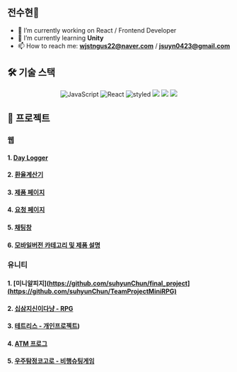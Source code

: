 ## 전수현👋

- 🔭 I’m currently working on React / Frontend Developer 
- 🌱 I’m currently learning **Unity**
- 📫 How to reach me: **wjstngus22@naver.com** / **jsuyn0423@gmail.com**



## 🛠️ 기술 스택

<p align="center">
<img alt="JavaScript" src="https://img.shields.io/badge/javascript-%23323330.svg?style=for-the-badge&logo=javascript&logoColor=%23F7DF1E" />
<img alt="React" src="https://img.shields.io/badge/react-%2320232a.svg?style=for-the-badge&logo=react&logoColor=%2361DAFB" />
<img alt="styled" src="https://img.shields.io/badge/styled--components-DB7093?style=for-the-badge&logo=styled-components&logoColor=white" />
<img src="https://img.shields.io/badge/Python-3776AB?style=for-the-badge&logo=Python&logoColor=white">
<img src="https://img.shields.io/badge/Unity-FFFFFF?style=for-the-badge&logo=unity&logoColor=Black">
<img src="https://img.shields.io/badge/csharp-512BD4?style=for-the-badge&logo=csharp&logoColor=Black">
</p>

## 💬 프로젝트

### 웹
#### 1. [Day Logger](https://github.com/suhyunChun/final_project)

#### 2. [환율계산기](https://github.com/suhyunChun/Wanted_pre_onboarding-1st_calculate_project)

#### 3. [제품 페이지](https://github.com/suhyunChun/Wanted_pre_onboarding-2st_product_add)

#### 4. [요청 페이지](https://github.com/suhyunChun/Wanted_pre_onboarding-4st_request)

#### 5. [채팅창](https://github.com/suhyunChun/Wanted_pre_onboarding-5st_setting)

#### 6. [모바일버전 카테고리 및 제품 설명](https://github.com/suhyunChun/15_06th_doubleNC)


### 유니티 

#### 1. [미니알피지](https://github.com/suhyunChun/final_project](https://github.com/suhyunChun/TeamProjectMiniRPG)

#### 2. [십삼지신이다냥 - RPG](https://github.com/suhyunChun/13-zodiac-animals-meow)

#### 3. [테트리스 - 개인프로젝트](https://github.com/suhyunChun/Assignment_Sample_Game_Tetris))

#### 4. [ATM 프로그](https://github.com/suhyunChun/Assignment_ATM)

#### 5. [우주탐정코고로 - 비행슈팅게임](https://github.com/suhyunChun/Space-Detective-556)


